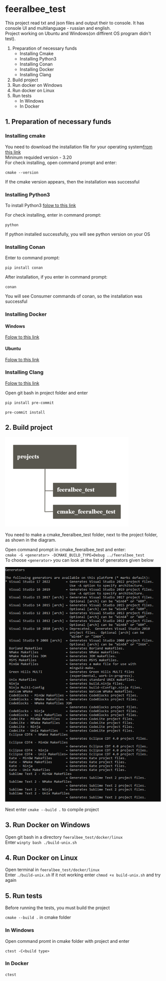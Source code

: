 # feeralbee_test

This project read txt and json files and output their to console. It has console UI and multilanguage - russian and english.  
Project working on Ubuntu and Windows(on diffirent OS program didn't test).

1. Preparation of necessary funds
    + Installing Cmake
    + Installing Python3
    + Installing Conan
    + Installing Docker
    + Installing Clang
2. Build project
3. Run docker on Windows
4. Run docker on Linux
5. Run tests
    + In Windows
    + In Docker

## 1. Preparation of necessary funds

### Installing cmake

You need to download the installation file for your operating system[from this link](https://cmake.org/download/ "Link to the official website")  
Mininum requided version - 3.20  
For check installing, open command prompt and enter:

`cmake --version`  

If the cmake version appears, then the installation was successful  

### Installing Python3

To install Python3 [folow to this link](https://www.python.org/downloads/ "Install Python3")  

For check installing, enter in command prompt:

`python`  

If python installed successfully, you will see python version on your OS  

### Installing Conan

Enter to command prompt:  

`pip install conan`  

After installation, if you enter in command prompt:  

`conan`  

You will see Consumer commands of conan, so the installation was successful  

### Installing Docker

#### Windows

[Folow to this link](https://docs.docker.com/desktop/windows/install/ "Install Docker on Windows")  

#### Ubuntu

[Folow to this link](https://docs.docker.com/engine/install/ubuntu/ "Install Docker on Ubuntu")  

### Installing Clang

[Folow to this link](http://releases.llvm.org/ "Install LLVM")

Open git bash in project folder and enter

`pip install pre-commit`

`pre-commit install`

## 2. Build project

!["cmake_project"](readme_pictures/build_cmake.png)  

You need to make a cmake_feeralbee_test folder, next to the project folder, as shown in the diagram.  

Open command prompt in cmake_feeralbee_test and enter:  
`cmake -G <generator> -DCMAKE_BUILD_TYPE=Debug ../feeralbee_test`  
To choose `<generator>` you can look at the list of generators given below  

!["generator list"](readme_pictures/generator_list.png)  

Next enter `cmake --build .` to  compile project  

## 3. Run Docker on Windows

Open git bash in a directory `feeralbee_test/docker/linux`  
Enter `winpty bash ./build-unix.sh`

## 4. Run Docker on Linux

Open terminal in `feeralbee_test/docker/linux`  
Enter `./build-unix.sh`
If it not working enter `chmod +x build-unix.sh` and try again

## 5. Run tests

Before running the tests, you must build the project

`cmake --build .` in cmake folder

### In Windows

Open command promt in cmake folder with project and enter

`ctest -C<build type>`

### In Docker

`ctest`
